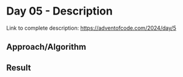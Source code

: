 # Day 05 - Description

Link to complete description: https://adventofcode.com/2024/day/5


## Approach/Algorithm


## Result


